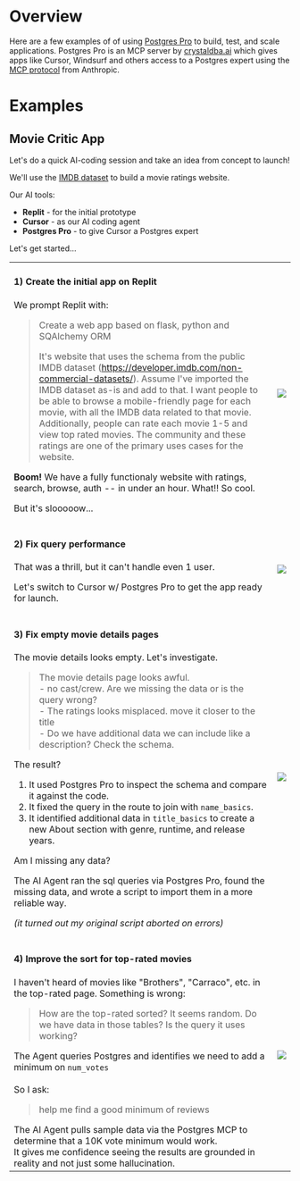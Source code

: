 # Overview

Here are a few examples of of using [Postgres Pro](https://github.com/crystaldba/postgres-mcp) to build, test, and scale applications. Postgres Pro is an MCP server by [crystaldba.ai](crystaldba.ai) which gives apps like Cursor, Windsurf and others access to a Postgres expert using the [MCP protocol](https://modelcontextprotocol.io/introduction) from Anthropic.

# Examples

## Movie Critic App

Let's do a quick AI-coding session and take an idea from concept to launch!

We'll use the [IMDB dataset](https://developer.imdb.com/non-commercial-datasets/) to build a movie ratings website.

Our AI tools:
- **Replit** - for the initial prototype
- **Cursor** - as our AI coding agent
- **Postgres Pro** - to give Cursor a Postgres expert

Let's get started...

<table>
  <tbody>
    <tr>
      <td align="left" valign="top">
        <h4>1) Create the initial app on Replit</h4>
        <p>We prompt Replit with:</p>
        <blockquote>
          <p>Create a web app based on flask, python and SQAlchemy ORM</p>
          <p>It's website that uses the schema from the public IMDB dataset (<a href="https://developer.imdb.com/non-commercial-datasets/">https://developer.imdb.com/non-commercial-datasets/</a>). Assume I've imported the IMDB dataset as-is and add to that. I want people to be able to browse a mobile-friendly page for each movie, with all the IMDB data related to that movie. Additionally, people can rate each movie 1-5 and view top rated movies. The community and these ratings are one of the primary uses cases for the website.</p>
        </blockquote>
        <p><b>Boom!</b> We have a fully functionaly website with ratings, search, browse, auth -- in under an hour.  What!!  So cool.</p>
        <p>But it's slooooow...</p>
    </td>
      <td align="center"><img src="https://deploy-preview-152--elated-shockley-6a4090.netlify.app/demos/mc-0-initial-app.png"/></td>
    </tr>
    <tr>
      <td align="left" valign="top">
        <h4>2) Fix query performance</h4>
        <p>That was a thrill, but it can't handle even 1 user.</p>
        <p>Let's switch to Cursor w/ Postgres Pro to get the app ready for launch.</p>
      </td>
      <td align="center"><img src="https://deploy-preview-152--elated-shockley-6a4090.netlify.app/demos/mc-1-go-0-to-1.png"/></td>
    </tr>
    <tr>
      <td align="left" valign="top">
        <h4>3) Fix empty movie details pages</h4>
        <p>The movie details looks empty. Let's investigate.</p>
        <blockquote>
          <div>The movie details page looks awful.</div>
          <div>- no cast/crew. Are we missing the data or is the query wrong?</div>
          <div>- The ratings looks misplaced. move it closer to the title</div>
          <div>- Do we have additional data we can include like a description? Check the schema.</div>
        </blockquote>
        <div>The result?</div>
        <ol>
          <li>It used Postgres Pro to inspect the schema and compare it against the code.</li>
          <li>It fixed the query in the route to join with <code>name_basics</code>.</li>
          <li>It identified additional data in <code>title_basics</code>
          to create a new About section with genre, runtime, and release years.</li>
        </ol>
        <p>Am I missing any data?</p>
        <p>The AI Agent ran the sql queries via Postgres Pro, found the missing data, and wrote a script
        to import them in a more reliable way.</p>
        <div><em>(it turned out my original script aborted on errors)</em></p>
      </td>
      <td align="center"><a href="https://youtu.be/1yEPbP_Sve0"><img src="https://deploy-preview-152--elated-shockley-6a4090.netlify.app/demos/mc-2-movie-details.png"/></a></td>
    </tr>
    <tr>
      <td align="left" valign="top">
        <h4>4) Improve the sort for top-rated movies</h4>
        <p>I haven't heard of movies like "Brothers", "Carraco", etc. in the top-rated page. Something is wrong:</p>
        <blockquote>
          <div>How are the top-rated sorted?  It seems random.
          Do we have data in those tables?  Is the query it uses working?</div>
        </blockquote>
        <div>The Agent queries Postgres and identifies we need to add a minimum on <code>num_votes</code></div>
        <br/>
        <div>So I ask:</div>
        <blockquote>
          <div>help me find a good minimum of reviews</div>
        </blockquote>
        <div>The AI Agent pulls sample data via the Postgres MCP to determine that a 10K vote minimum would work.</div>
        <div>It gives me confidence seeing the results are grounded in reality and not just some hallucination.</div>
      </td>
      <td align="center"><img src="https://deploy-preview-152--elated-shockley-6a4090.netlify.app/demos/mc-2-movie-details.png"/></td>
    </tr>
  </tbody>
</table>
